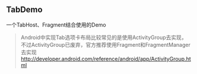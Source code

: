 ## TabDemo ##

一个TabHost、Fragment结合使用的Demo

 >Android中实现Tab选项卡布局比较常见的是使用ActivityGroup去实现，
 >不过ActivityGroup已废弃，官方推荐使用Fragment和FragmentManager去实现
 >http://developer.android.com/reference/android/app/ActivityGroup.html


[http://developer.android.com/reference/android/app/ActivityGroup.html]: http://developer.android.com/reference/android/app/ActivityGroup.html